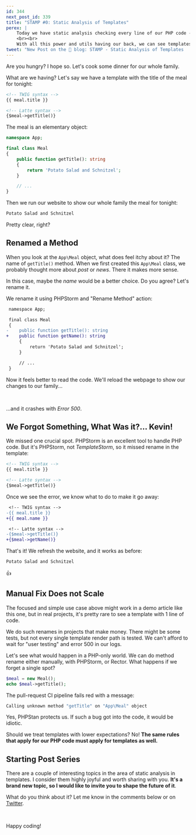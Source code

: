 ```yaml
---
id: 344
next_post_id: 339
title: "STAMP #0: Static Analysis of Templates"
perex: |
    Today we have static analysis checking every line of our PHP code - with PHPStan, Psalm, and PHPStorm. With php-parser and abstract syntax tree, we can do **instant changes across hundreds of files** in a second, with a precision of human hair.
    <br><br>
    With all this power and utils having our back, we can see templates as the next low-hanging fruit that needs our attention.
tweet: "New Post on the 🐘 blog: STAMP - Static Analysis of Templates     #phpstan #twig #nettefw #latte"
---
```


Are you hungry? I hope so. Let's cook some dinner for our whole family.

What are we having? Let's say we have a template with the title of the meal for tonight:

```html
<!-- TWIG syntax -->
{{ meal.title }}

<!-- Latte syntax -->
{$meal->getTitle()}
```

The meal is an elementary object:

```php
namespace App;

final class Meal
{
    public function getTitle(): string
    {
        return 'Potato Salad and Schnitzel';
    }

    // ...
}
```

Then we run our website to show our whole family the meal for tonight:

```html
Potato Salad and Schnitzel
```

Pretty clear, right?

## Renamed a Method

When you look at the `App\Meal` object, what does feel itchy about it? The name of `getTitle()` method. When we first created this `App\Meal` class, we probably thought more about *post* or *news*. There it makes more sense.

In this case, maybe the *name* would be a better choice. Do you agree? Let's rename it.

We rename it using PHPStorm and "Rename Method" action:

```diff
 namespace App;

 final class Meal
 {
-    public function getTitle(): string
+    public function getName(): string
     {
         return 'Potato Salad and Schnitzel';
     }

     // ...
 }
```

Now it feels better to read the code. We'll reload the webpage to show our changes to our family...

<br>

...and it crashes with *Error 500*.

## We Forgot Something, What Was it?... Kevin!

We missed one crucial spot. PHPStorm is an excellent tool to handle PHP code. But it's PHPStorm, not *TemplateStorm*, so it missed rename in the template:

```html
<!-- TWIG syntax -->
{{ meal.title }}

<!-- Latte syntax -->
{$meal->getTitle()}
```

Once we see the error, we know what to do to make it go away:

```diff
 <!-- TWIG syntax -->
-{{ meal.title }}
+{{ meal.name }}

 <!-- Latte syntax -->
-{$meal->getTitle()}
+{$meal->getName()}
```

That's it! We refresh the website, and it works as before:

```html
Potato Salad and Schnitzel
```

👍

## Manual Fix Does not Scale

The focused and simple use case above might work in a demo article like this one, but in real projects, it's pretty rare to see a template with 1 line of code.

We do such renames in projects that make money. There might be some tests, but not every single template render path is tested. We can't afford to wait for "user testing" and error 500 in our logs.

Let's see what would happen in a PHP-only world. We can do method rename either manually, with PHPStorm, or Rector. What happens if we forget a single spot?

```php
$meal = new Meal();
echo $meal->getTitle();
```

The pull-request CI pipeline fails red with a message:

```bash
Calling unknown method "getTitle" on "App\Meal" object
```

Yes, PHPStan protects us. If such a bug got into the code, it would be idiotic.

Should we treat templates with lower expectations? No!
**The same rules that apply for our PHP code must apply for templates as well.**

## Starting Post Series

There are a couple of interesting topics in the area of static analysis in templates.  I consider them highly joyful and worth sharing with you. **It's a brand new topic, so I would like to invite you to shape the future of it**.

What do you think about it? Let me know in the comments below or on [Twitter](https://twitter.com/votrubat).

<br>

Happy coding!
